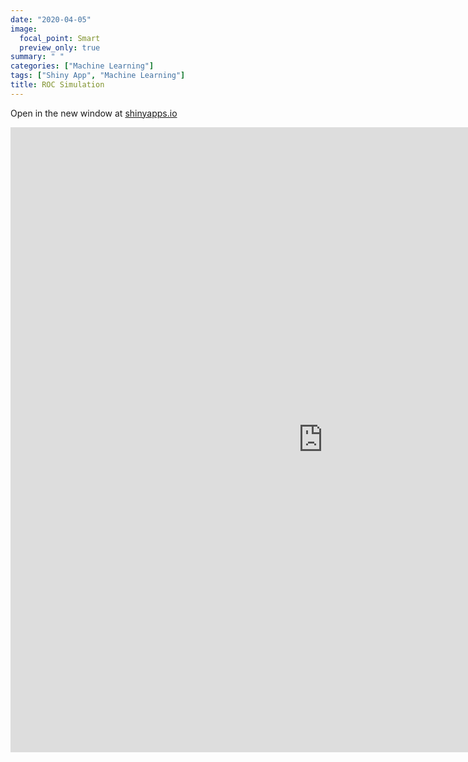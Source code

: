 ```yaml
---
date: "2020-04-05"
image:
  focal_point: Smart
  preview_only: true
summary: " "
categories: ["Machine Learning"]
tags: ["Shiny App", "Machine Learning"]
title: ROC Simulation
---
```



Open in the new window at [shinyapps.io](https://ruslankl.shinyapps.io/roc_simulation/)


<iframe src="https://ruslankl.shinyapps.io/roc_simulation/" width=1000 height=1000" frameborder="0"></iframe>
